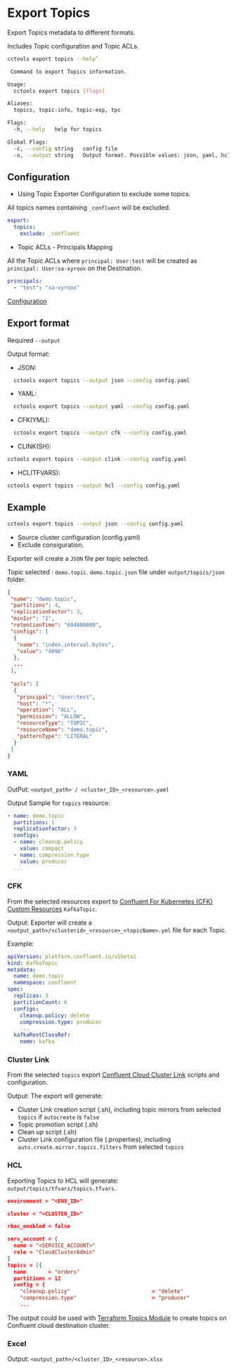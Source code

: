 # Export Topics

Export Topics metadata to different formats.

Includes Topic configuration and Topic ACLs.

```sh
cctools export topics --help`
```

```sh
 Command to export Topics information.

Usage:
  cctools export topics [flags]

Aliases:
  topics, topic-info, topic-exp, tpc

Flags:
  -h, --help   help for topics

Global Flags:
  -c, --config string   config file 
  -o, --output string   Output format. Possible values: json, yaml, hcl, cfk, clink
```

## Configuration

* Using Topic Exporter Configuration to exclude some topics.

All topics names containing `_confluent` will be excluded.

```yaml
export: 
  topics:
    exclude: _confluent 
```

* Topic ACLs - Principals Mapping

All the Topic ACLs where `principal: User:test` will be created as `principal: User:sa-xyroox` on the Destination.

```yaml
principals:
  - "test": "sa-xyroox"
```

[Configuration](../config/README.md)

## Export format

Required `--output`

Output format:

* JSON:

```sh
  cctools export topics --output json --config config.yaml
```

* YAML:
  
```sh
  cctools export topics --output yaml --config config.yaml
```

* CFK(YML):
  
```sh
  cctools export topics --output cfk --config config.yaml
```
  
* CLINK(SH):

```sh
cctools export topics --output clink --config config.yaml
```

* HCL(TFVARS):

```sh
cctools export topics --output hcl --config config.yaml
```

## Example

```sh
cctools export topics --output json --config config.yaml
```

* Source cluster configuration (config.yaml)
* Exclude consiguration.

Exporter will create a `JSON` file per topic selected.

Topic selected : `demo.topic`. `demo.topic.json` file under `output/topics/json` folder.

```json
{
 "name": "demo.topic",
 "partitions": 4,
 "replicationFactor": 3,
 "minIsr": "2",
 "retentionTime": "604800000",
 "configs": [
  {
   "name": "index.interval.bytes",
   "value": "4096"
  },
  ...
 ],
 
 "acls": [
  {
   "principal": "User:test",
   "host": "*",
   "operation": "ALL",
   "permission": "ALLOW",
   "resourceType": "TOPIC",
   "resourceName": "demo.topic",
   "patternType": "LITERAL"
  }
 ]
}
```

### YAML

OutPut: `<output_path> / <cluster_ID>_<resource>.yaml`

Output Sample for `topics` resource:

```yaml
- name: demo.topic
  partitions: 1
  replicationfactor: 3
  configs:
  - name: cleanup.policy
    value: compact
  - name: compression.type
    value: producer
  ...
```

### CFK

From the selected resources export to [Confluent For Kubernetes (CFK) Custom Resources](https://docs.confluent.io/operator/current/co-manage-topics.html#create-ak-topic) `KafkaTopic`.

Output: Exporter will create a `<output_path>/<clusterid>_<resource>_<topicName>.yml` file for each Topic.

Example:

```yml
apiVersion: platform.confluent.io/v1beta1
kind: KafkaTopic
metadata:
  name: demo.topic
  namespace: confluent
spec:
  replicas: 3
  partitionCount: 6
  configs:
    cleanup.policy: delete
    compression.type: producer
    ...
  kafkaRestClassRef:
    name: kafka

```

### Cluster Link

From the selected `topics` export [Confluent Cloud Cluster Link](https://docs.confluent.io/cloud/current/multi-cloud/overview.html) scripts and configuration.

Output: The export will generate:

* Cluster Link creation script (.sh), including topic mirrors from selected `topics` if `autocreate` is `false`
* Topic promotion script (.sh)
* Clean up script (.sh)
* Cluster Link configuration file (.properties), including `auto.create.mirror.topics.filters` from selected `topics`

### HCL

Exporting Topics to HCL will generate: `output/topics/tfvars/topics.tfvars`.

```json
environment = "<ENV_ID>"

cluster = "<CLUSTER_ID>"

rbac_enabled = false

serv_account = {
  name = "<SERVICE_ACCOUNT>"
  role = "CloudClusterAdmin"
}
topics = [{
  name       = "orders"
  partitions = 12
  config = {
    "cleanup.policy"                          = "delete"
    "compression.type"                        = "producer"
    ...
```

The output could be used with [Terraform Topics Module](https://github.com/mcolomerc/terraform-confluent-topics) to create topics on Confluent cloud destination cluster.

### Excel

Output: `<output_path>/<cluster_ID>_<resource>.xlsx`